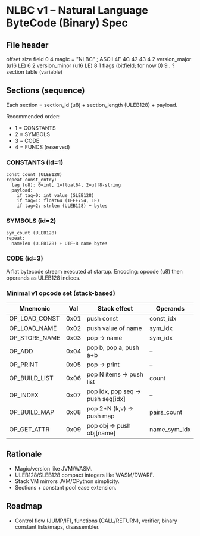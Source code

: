 # NLBC v1 – Natural Language ByteCode (Binary) Spec

## File header

offset  size  field
0       4     magic = "NLBC"   ; ASCII 4E 4C 42 43
4       2     version_major (u16 LE)
6       2     version_minor (u16 LE)
8       1     flags (bitfield; for now 0)
9..     ?     section table (variable)

## Sections (sequence)
Each section = section_id (u8) + section_length (ULEB128) + payload.

Recommended order:
- 1 = CONSTANTS
- 2 = SYMBOLS
- 3 = CODE
- 4 = FUNCS (reserved)

### CONSTANTS (id=1)
```
const_count (ULEB128)
repeat const_entry:
  tag (u8): 0=int, 1=float64, 2=utf8-string
  payload:
    if tag=0: int_value (SLEB128)
    if tag=1: float64 (IEEE754, LE)
    if tag=2: strlen (ULEB128) + bytes
```

### SYMBOLS (id=2)
```
sym_count (ULEB128)
repeat:
  namelen (ULEB128) + UTF-8 name bytes
```

### CODE (id=3)
A flat bytecode stream executed at startup. Encoding: opcode (u8) then operands as ULEB128 indices.

### Minimal v1 opcode set (stack-based)

Mnemonic | Val | Stack effect | Operands
-|-|-|-
OP_LOAD_CONST | 0x01 | push const | const_idx
OP_LOAD_NAME  | 0x02 | push value of name | sym_idx
OP_STORE_NAME | 0x03 | pop → name | sym_idx
OP_ADD        | 0x04 | pop b, pop a, push a+b | –
OP_PRINT      | 0x05 | pop → print | –
OP_BUILD_LIST | 0x06 | pop N items → push list | count
OP_INDEX      | 0x07 | pop idx, pop seq → push seq[idx] | –
OP_BUILD_MAP  | 0x08 | pop 2*N (k,v) → push map | pairs_count
OP_GET_ATTR   | 0x09 | pop obj → push obj[name] | name_sym_idx

## Rationale
- Magic/version like JVM/WASM.
- ULEB128/SLEB128 compact integers like WASM/DWARF.
- Stack VM mirrors JVM/CPython simplicity.
- Sections + constant pool ease extension.

## Roadmap
- Control flow (JUMP/IF), functions (CALL/RETURN), verifier, binary constant lists/maps, disassembler.

